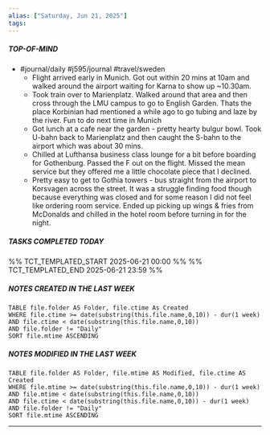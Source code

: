 ```yaml
---
alias: ["Saturday, Jun 21, 2025"]
tags: 
---
```

##### TOP-OF-MIND
- #journal/daily #j595/journal #travel/sweden
	- Flight arrived early in Munich. Got out within 20 mins at 10am and walked around the airport waiting for Karna to show up ~10.30am.
	- Took train over to Marienplatz. Walked around that area and then cross through the LMU campus to go to English Garden. Thats the place Korbinian had mentioned a while ago to go tubing and laze by the river. Fun to do next time in Munich
	- Got lunch at a cafe near the garden - pretty hearty bulgur bowl. Took U-bahn back to Marienplatz and then caught the S-bahn to the airport which was about 30 mins.
	- Chilled at Lufthansa business class lounge for a bit before boarding for Gothenburg. Passed the F out on the flight. Missed the mean service but they offered me a little chocolate piece that I declined.
	- Pretty easy to get to Gothia towers - bus straight from the airport to Korsvagen across the street. It was a struggle finding food though because everything was closed and for some reason I did not feel like ordering room service. Ended up picking up wings & fries from McDonalds and chilled in the hotel room before turning in for the night.

##### TASKS COMPLETED TODAY
%% TCT_TEMPLATED_START 2025-06-21 00:00 %%
%% TCT_TEMPLATED_END 2025-06-21 23:59 %%



##### NOTES CREATED IN THE LAST WEEK
``` dataview
TABLE file.folder AS Folder, file.ctime As Created
WHERE file.ctime >= date(substring(this.file.name,0,10)) - dur(1 week) 
AND file.ctime < date(substring(this.file.name,0,10)) 
AND file.folder != "Daily"
SORT file.mtime ASCENDING
```

##### NOTES MODIFIED IN THE LAST WEEK
``` dataview
TABLE file.folder AS Folder, file.mtime AS Modified, file.ctime AS Created
WHERE file.mtime >= date(substring(this.file.name,0,10)) - dur(1 week)
AND file.mtime < date(substring(this.file.name,0,10))
AND file.ctime < date(substring(this.file.name,0,10)) - dur(1 week)
AND file.folder != "Daily"
SORT file.mtime ASCENDING
```
---
